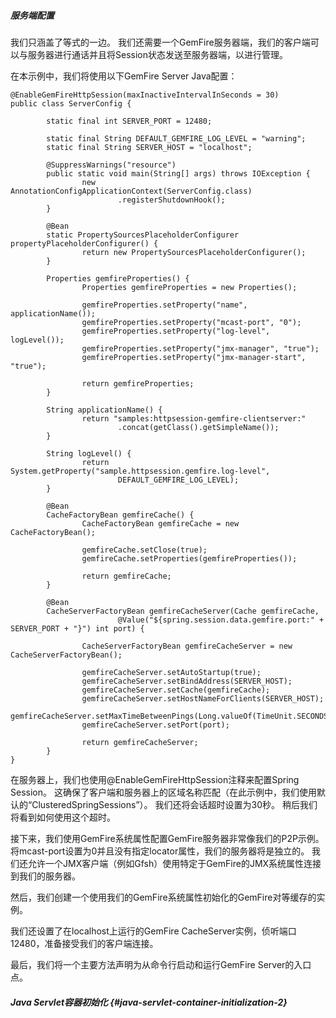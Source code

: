 ##### 服务端配置

我们只涵盖了等式的一边。 我们还需要一个GemFire服务器端，我们的客户端可以与服务器进行通话并且将Session状态发送至服务器端，以进行管理。

在本示例中，我们将使用以下GemFire Server Java配置：

```
@EnableGemFireHttpSession(maxInactiveIntervalInSeconds = 30) 
public class ServerConfig {

        static final int SERVER_PORT = 12480;

        static final String DEFAULT_GEMFIRE_LOG_LEVEL = "warning";
        static final String SERVER_HOST = "localhost";

        @SuppressWarnings("resource")
        public static void main(String[] args) throws IOException { 
                new AnnotationConfigApplicationContext(ServerConfig.class)
                        .registerShutdownHook();
        }

        @Bean
        static PropertySourcesPlaceholderConfigurer propertyPlaceholderConfigurer() {
                return new PropertySourcesPlaceholderConfigurer();
        }

        Properties gemfireProperties() { 
                Properties gemfireProperties = new Properties();

                gemfireProperties.setProperty("name", applicationName());
                gemfireProperties.setProperty("mcast-port", "0");
                gemfireProperties.setProperty("log-level", logLevel());
                gemfireProperties.setProperty("jmx-manager", "true");
                gemfireProperties.setProperty("jmx-manager-start", "true");

                return gemfireProperties;
        }

        String applicationName() {
                return "samples:httpsession-gemfire-clientserver:"
                        .concat(getClass().getSimpleName());
        }

        String logLevel() {
                return System.getProperty("sample.httpsession.gemfire.log-level",
                        DEFAULT_GEMFIRE_LOG_LEVEL);
        }

        @Bean
        CacheFactoryBean gemfireCache() { 
                CacheFactoryBean gemfireCache = new CacheFactoryBean();

                gemfireCache.setClose(true);
                gemfireCache.setProperties(gemfireProperties());

                return gemfireCache;
        }

        @Bean
        CacheServerFactoryBean gemfireCacheServer(Cache gemfireCache,
                        @Value("${spring.session.data.gemfire.port:" + SERVER_PORT + "}") int port) { 

                CacheServerFactoryBean gemfireCacheServer = new CacheServerFactoryBean();

                gemfireCacheServer.setAutoStartup(true);
                gemfireCacheServer.setBindAddress(SERVER_HOST);
                gemfireCacheServer.setCache(gemfireCache);
                gemfireCacheServer.setHostNameForClients(SERVER_HOST);
                gemfireCacheServer.setMaxTimeBetweenPings(Long.valueOf(TimeUnit.SECONDS.toMillis(60)).intValue());
                gemfireCacheServer.setPort(port);

                return gemfireCacheServer;
        }
}
```

在服务器上，我们也使用@EnableGemFireHttpSession注释来配置Spring Session。 这确保了客户端和服务器上的区域名称匹配（在此示例中，我们使用默认的“ClusteredSpringSessions”）。 我们还将会话超时设置为30秒。 稍后我们将看到如何使用这个超时。

接下来，我们使用GemFire系统属性配置GemFire服务器非常像我们的P2P示例。 将mcast-port设置为0并且没有指定locator属性，我们的服务器将是独立的。 我们还允许一个JMX客户端（例如Gfsh）使用特定于GemFire的JMX系统属性连接到我们的服务器。

然后，我们创建一个使用我们的GemFire系统属性初始化的GemFire对等缓存的实例。

我们还设置了在localhost上运行的GemFire CacheServer实例，侦听端口12480，准备接受我们的客户端连接。

最后，我们将一个主要方法声明为从命令行启动和运行GemFire Server的入口点。

##### Java Servlet容器初始化 {#java-servlet-container-initialization-2}



